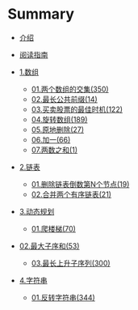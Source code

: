 # Summary


* [介绍](README.md)
* [阅读指南](c99/hello.md)

* [1.数组]()
    * [01.两个数组的交集(350)](c0/001.md)
    * [02.最长公共前缀(14)](c0/002.md)
    * [03.买卖股票的最佳时机(122)](c0/003.md)
    * [04.旋转数组(189)](c0/004.md)
    * [05.原地删除(27)](c0/005.md)
    * [06.加一(66)](c0/006.md)
    * [07.两数之和(1)](c0/007.md)

* [2.链表]()
    * [01.删除链表倒数第N个节点(19)](c1/101.md)
    * [02.合并两个有序链表(21)](c1/102.md)

* [3.动态规划]()    
    * [01.爬楼梯(70)](c2/201.md)
* [02.最大子序和(53)](c2/202.md)
    * [03.最长上升子序列(300)](c2/203.md)
    
* [4.字符串]()    
    * [01.反转字符串(344)](c3/301.md)

